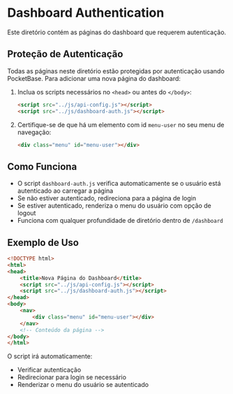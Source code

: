 # Dashboard Authentication

Este diretório contém as páginas do dashboard que requerem autenticação.

## Proteção de Autenticação

Todas as páginas neste diretório estão protegidas por autenticação usando PocketBase. Para adicionar uma nova página do dashboard:

1. Inclua os scripts necessários no `<head>` ou antes do `</body>`:
   ```html
   <script src="../js/api-config.js"></script>
   <script src="../js/dashboard-auth.js"></script>
   ```

2. Certifique-se de que há um elemento com id `menu-user` no seu menu de navegação:
   ```html
   <div class="menu" id="menu-user"></div>
   ```

## Como Funciona

- O script `dashboard-auth.js` verifica automaticamente se o usuário está autenticado ao carregar a página
- Se não estiver autenticado, redireciona para a página de login
- Se estiver autenticado, renderiza o menu do usuário com opção de logout
- Funciona com qualquer profundidade de diretório dentro de `/dashboard`

## Exemplo de Uso

```html
<!DOCTYPE html>
<html>
<head>
    <title>Nova Página do Dashboard</title>
    <script src="../js/api-config.js"></script>
    <script src="../js/dashboard-auth.js"></script>
</head>
<body>
    <nav>
        <div class="menu" id="menu-user"></div>
    </nav>
    <!-- Conteúdo da página -->
</body>
</html>
```

O script irá automaticamente:
- Verificar autenticação
- Redirecionar para login se necessário  
- Renderizar o menu do usuário se autenticado